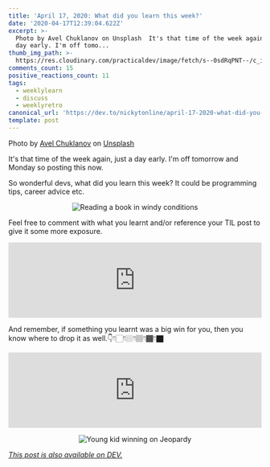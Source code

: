 ```yaml
---
title: 'April 17, 2020: What did you learn this week?'
date: '2020-04-17T12:39:04.622Z'
excerpt: >-
  Photo by Avel Chuklanov on Unsplash  It's that time of the week again, just a
  day early. I'm off tomo...
thumb_img_path: >-
  https://res.cloudinary.com/practicaldev/image/fetch/s--0sdRqPNT--/c_imagga_scale,f_auto,fl_progressive,h_420,q_auto,w_1000/https://dev-to-uploads.s3.amazonaws.com/i/72o5gf9j6fyntnudki6g.jpg
comments_count: 15
positive_reactions_count: 11
tags:
  - weeklylearn
  - discuss
  - weeklyretro
canonical_url: 'https://dev.to/nickytonline/april-17-2020-what-did-you-learn-this-week-14n4'
template: post
---
```

Photo by [Avel Chuklanov](https://unsplash.com/@chuklanov?utm_source=unsplash&utm_medium=referral&utm_content=creditCopyText) on [Unsplash](https://unsplash.com/s/photos/learning?utm_source=unsplash&utm_medium=referral&utm_content=creditCopyText)

It's that time of the week again, just a day early. I'm off tomorrow and Monday so posting this now.

So wonderful devs, what did you learn this week? It could be programming tips, career advice etc.

<center>

![Reading a book in windy conditions](https://media.giphy.com/media/fhAwk4DnqNgw8/giphy.gif)

</center>

Feel free to comment with what you learnt and/or reference your TIL post to give it some more exposure.


<iframe class="liquidTag" src="https://dev.to/embed/tag?args=todayilearned" style="border: 0; width: 100%;"></iframe>


And remember, if something you learnt was a big win for you, then you know where to drop it as well.👇👇🏻👇🏼👇🏽👇🏾👇🏿


<iframe class="liquidTag" src="https://dev.to/embed/link?args=https%3A%2F%2Fdev.to%2Fjess%2Fwhat-was-your-win-this-week-17ob" style="border: 0; width: 100%;"></iframe>


<center>

![Young kid winning on Jeopardy](https://media.giphy.com/media/2sXf9PbHcEdE1x059I/giphy.gif)

</center>

*[This post is also available on DEV.](https://dev.to/nickytonline/april-17-2020-what-did-you-learn-this-week-14n4)*


<script>
const parent = document.getElementsByTagName('head')[0];
const script = document.createElement('script');
script.type = 'text/javascript';
script.src = 'https://cdnjs.cloudflare.com/ajax/libs/iframe-resizer/4.1.1/iframeResizer.min.js';
script.charset = 'utf-8';
script.onload = function() {
    window.iFrameResize({}, '.liquidTag');
};
parent.appendChild(script);
</script>    

